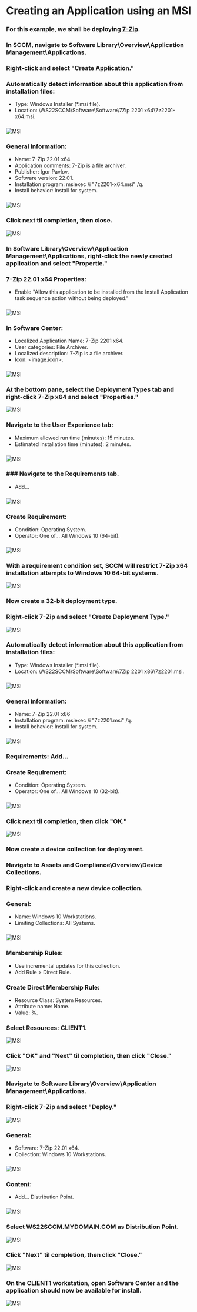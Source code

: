 # Creating an Application using an MSI

### For this example, we shall be deploying [7-Zip](https://www.7-zip.org/download.html).
### In SCCM, navigate to Software Library\Overview\Application Management\Applications.
### Right-click and select "Create Application."
### Automatically detect information about this application from installation files:
  - Type: Windows Installer (*.msi file).
  - Location: \\WS22SCCM\Software\Software\7Zip 2201 x64\7z2201-x64.msi.
###
![MSI](https://github.com/whuynhit/SCCM/blob/main/Application%20Management/Creating%20an%20Application%20using%20an%20MSI/sub/1.png)

### General Information:
  - Name: 7-Zip 22.01 x64
  - Application comments: 7-Zip is a file archiver.  
  - Publisher: Igor Pavlov.
  - Software version: 22.01.
  - Installation program: msiexec /i "7z2201-x64.msi" /q.
  - Install behavior: Install for system.
###
![MSI](https://github.com/whuynhit/SCCM/blob/main/Application%20Management/Creating%20an%20Application%20using%20an%20MSI/sub/2.png)

### Click next til completion, then close.
![MSI](https://github.com/whuynhit/SCCM/blob/main/Application%20Management/Creating%20an%20Application%20using%20an%20MSI/sub/3.png)

### In Software Library\Overview\Application Management\Applications, right-click the newly created application and select "Propertie."
### 7-Zip 22.01 x64 Properties:
  - Enable "Allow this application to be installed from the Install Application task sequence action without being deployed."
###
![MSI](https://github.com/whuynhit/SCCM/blob/main/Application%20Management/Creating%20an%20Application%20using%20an%20MSI/sub/4.png)

### In Software Center:
  - Localized Application Name: 7-Zip 2201 x64.
  - User categories: File Archiver.
  - Localized description: 7-Zip is a file archiver.
  - Icon: <image.icon>.
###
![MSI](https://github.com/whuynhit/SCCM/blob/main/Application%20Management/Creating%20an%20Application%20using%20an%20MSI/sub/5.png)

### At the bottom pane, select the Deployment Types tab and right-click 7-Zip x64 and select "Properties."
![MSI](https://github.com/whuynhit/SCCM/blob/main/Application%20Management/Creating%20an%20Application%20using%20an%20MSI/sub/6.png)

### Navigate to the User Experience tab:
  - Maximum allowed run time (minutes): 15 minutes.
  - Estimated installation time (minutes): 2 minutes.
###
![MSI](https://github.com/whuynhit/SCCM/blob/main/Application%20Management/Creating%20an%20Application%20using%20an%20MSI/sub/7.png)

### ### Navigate to the Requirements tab.
  - Add...
###
![MSI](https://github.com/whuynhit/SCCM/blob/main/Application%20Management/Creating%20an%20Application%20using%20an%20MSI/sub/8.png)

### Create Requirement:
  - Condition: Operating System.
  - Operator: One of... All Windows 10 (64-bit).
###
![MSI](https://github.com/whuynhit/SCCM/blob/main/Application%20Management/Creating%20an%20Application%20using%20an%20MSI/sub/9.png)

### With a requirement condition set, SCCM will restrict 7-Zip x64 installation attempts to Windows 10 64-bit systems. 
![MSI](https://github.com/whuynhit/SCCM/blob/main/Application%20Management/Creating%20an%20Application%20using%20an%20MSI/sub/10.png)

### Now create a 32-bit deployment type.
### Right-click 7-Zip and select "Create Deployment Type."
![MSI](https://github.com/whuynhit/SCCM/blob/main/Application%20Management/Creating%20an%20Application%20using%20an%20MSI/sub/11.png)

### Automatically detect information about this application from installation files:
  - Type: Windows Installer (*.msi file).
  - Location: \\WS22SCCM\Software\Software\7Zip 2201 x86\7z2201.msi.
###
![MSI](https://github.com/whuynhit/SCCM/blob/main/Application%20Management/Creating%20an%20Application%20using%20an%20MSI/sub/12.png)

### General Information:
  - Name: 7-Zip 22.01 x86
  - Installation program: msiexec /i "7z2201.msi" /q.
  - Install behavior: Install for system.
###
![MSI](https://github.com/whuynhit/SCCM/blob/main/Application%20Management/Creating%20an%20Application%20using%20an%20MSI/sub/13.png)

### Requirements: Add...
### Create Requirement:
  - Condition: Operating System.
  - Operator: One of... All Windows 10 (32-bit).
###
![MSI](https://github.com/whuynhit/SCCM/blob/main/Application%20Management/Creating%20an%20Application%20using%20an%20MSI/sub/14.png)

### Click next til completion, then click "OK."
![MSI](https://github.com/whuynhit/SCCM/blob/main/Application%20Management/Creating%20an%20Application%20using%20an%20MSI/sub/15.png)

### Now create a device collection for deployment.
### Navigate to Assets and Compliance\Overview\Device Collections.
### Right-click and create a new device collection.
### General:
  - Name: Windows 10 Workstations.
  - Limiting Collections: All Systems.
###
![MSI](https://github.com/whuynhit/SCCM/blob/main/Application%20Management/Creating%20an%20Application%20using%20an%20MSI/sub/16.png)

### Membership Rules:
 - Use incremental updates for this collection.
 - Add Rule > Direct Rule.
### Create Direct Membership Rule:
  - Resource Class: System Resources.
  - Attribute name: Name.
  - Value: %.
### Select Resources: CLIENT1.
![MSI](https://github.com/whuynhit/SCCM/blob/main/Application%20Management/Creating%20an%20Application%20using%20an%20MSI/sub/17.png)

### Click "OK" and "Next" til completion, then click "Close."
![MSI](https://github.com/whuynhit/SCCM/blob/main/Application%20Management/Creating%20an%20Application%20using%20an%20MSI/sub/18.png)

### Navigate to Software Library\Overview\Application Management\Applications.
### Right-click 7-Zip and select "Deploy."
![MSI](https://github.com/whuynhit/SCCM/blob/main/Application%20Management/Creating%20an%20Application%20using%20an%20MSI/sub/19.png)

### General:
  - Software: 7-Zip 22.01 x64.
  - Collection: Windows 10 Workstations.
###
![MSI](https://github.com/whuynhit/SCCM/blob/main/Application%20Management/Creating%20an%20Application%20using%20an%20MSI/sub/20.png)

### Content:
  - Add... Distribution Point.
###
![MSI](https://github.com/whuynhit/SCCM/blob/main/Application%20Management/Creating%20an%20Application%20using%20an%20MSI/sub/21.png)

### Select WS22SCCM.MYDOMAIN.COM as Distribution Point.
![MSI](https://github.com/whuynhit/SCCM/blob/main/Application%20Management/Creating%20an%20Application%20using%20an%20MSI/sub/22.png)

### Click "Next" til completion, then click "Close."
![MSI](https://github.com/whuynhit/SCCM/blob/main/Application%20Management/Creating%20an%20Application%20using%20an%20MSI/sub/23.png)

### On the CLIENT1 workstation, open Software Center and the application should now be available for install.
![MSI](https://github.com/whuynhit/SCCM/blob/main/Application%20Management/Creating%20an%20Application%20using%20an%20MSI/sub/24.png)
